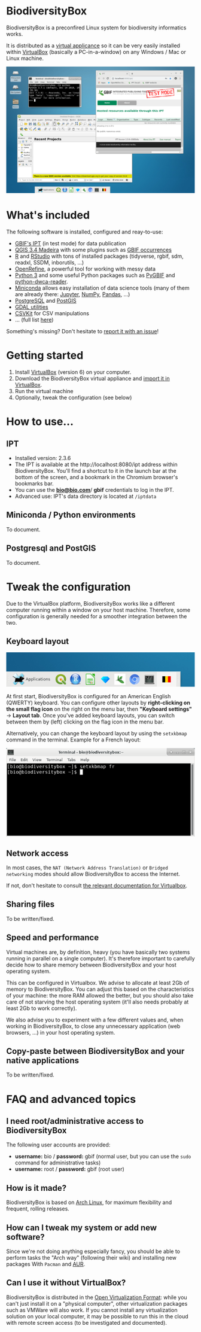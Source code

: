 # BiodiversityBox

BiodiversityBox is a preconfired Linux system for biodiversity informatics works. 

It is distributed as a [virtual applicance](https://en.wikipedia.org/wiki/Virtual_appliance) so it can be very easily installed within [VirtualBox](https://www.virtualbox.org/) (basically a PC-in-a-window) on any Windows / Mac or Linux machine.

![general screenshot](https://github.com/BelgianBiodiversityPlatform/BiodiversityBox/raw/master/screenshot.png)

# What's included

The following software is installed, configured and reay-to-use:

- [GBIF's IPT](https://www.gbif.org/ipt) (in test mode) for data publication
- [QGIS 3.4 Madeira](https://www.qgis.org/) with some plugins such as [GBIF occurrences](https://plugins.qgis.org/plugins/qgisgbifapi/)
- [R](https://www.r-project.org/) and [RStudio](https://www.rstudio.com/) with tons of installed packages (tidyverse, rgbif, sdm, readxl, SSDM, inborutils, ...)
- [OpenRefine](http://openrefine.org/), a powerful tool for working with messy data
- [Python 3](https://www.python.org/) and some useful Python packages such as [PyGBIF](https://github.com/sckott/pygbif) and [python-dwca-reader](https://python-dwca-reader.readthedocs.io).
- [Miniconda](https://conda.io/en/latest/miniconda.html) allows easy installation of data science tools (many of them are already there: [Jupyter](https://jupyter.org/), [NumPy](http://www.numpy.org/), [Pandas](https://pandas.pydata.org/), ...)
- [PostgreSQL](https://www.postgresql.org/) and [PostGIS](https://postgis.net/)
- [GDAL utilities](https://www.gdal.org/)
- [CSVKit](https://csvkit.readthedocs.io/) for CSV manipulations
- ... (full list [here](https://github.com/BelgianBiodiversityPlatform/BiodiversityBox/issues/5))

Something's missing? Don't hesitate to [report it with an issue](https://github.com/BelgianBiodiversityPlatform/BiodiversityBox/issues/new)!


# Getting started

1. Install [VirtualBox](https://www.virtualbox.org/) (version 6) on your computer.
2. Download the BiodiversityBox virtual appliance and [import it in VirtualBox](https://docs.oracle.com/cd/E26217_01/E26796/html/qs-import-vm.html).
3. Run the virtual machine
4. Optionally, tweak the configuration (see below)

# How to use...

## IPT

- Installed version: 2.3.6
- The IPT is available at the http://localhost:8080/ipt address within BiodiversityBox. You'll find a shortcut to it in the launch bar at the bottom of the screen, and a bookmark in the Chromium browser's bookmarks bar.
- You can use the **bio@bio.com**/ **gbif** credentials to log in the IPT.
- Advanced use: IPT's data directory is located at `/iptdata`

## Miniconda / Python environments

To document.

## Postgresql and PostGIS

To document.

# Tweak the configuration

Due to the VirtualBox platform, BiodiversityBox works like a different computer running within a window on your host machine. Therefore, some configuration is generally needed for a smoother integration between the two.

## Keyboard layout

![keyboard configuration screenshot](https://github.com/BelgianBiodiversityPlatform/BiodiversityBox/raw/master/keyboard.png)

At first start, BiodiversityBox is configured for an American English (QWERTY) keyboard. You can configure other layouts by **right-clicking on the small flag icon** on the right on the menu bar, then **"Keyboard settings"** -> **Layout tab**. Once you've added keyboard layouts, you can switch between them by (left) clicking on the flag icon in the menu bar.

Alternatively, you can change the keyboard layout by using the `setxkbmap` command in the terminal. Example for a French layout:

![keyboard configuration screenshot - terminal](https://github.com/BelgianBiodiversityPlatform/BiodiversityBox/raw/master/keyboard_terminal.png)

## Network access

In most cases, the `NAT (Network Address Translation)` or `Bridged networking` modes should allow BiodiversityBox to access the Internet.

If not, don't hesitate to consult [the relevant documentation for Virtualbox](https://www.virtualbox.org/manual/ch06.html).

## Sharing files

To be written/fixed.

## Speed and performance

Virtual machines are, by definition, heavy (you have basically two systems running in parallel on a single computer). It's therefore important to carefully decide how to share memory between BiodiversityBox and your host operating system.

This can be configured in Virtualbox. We advise to allocate at least 2Gb of memory to BiodiversityBox. You can adjust this based on the characteristics of your machine: the more RAM allowed the better, but you should also take care of not starving the host operating system (it'll also needs probably at least 2Gb to work correctly).

We also advise you to experiment with a few different values and, when working in BiodiversityBox, to close any unnecessary application (web browsers, ...) in your host operating system.

## Copy-paste between BiodiversityBox and your native applications

To be written/fixed.

# FAQ and advanced topics

## I need root/administrative access to BiodiversityBox

The following user accounts are provided:

- **username:** bio / **password:** gbif (normal user, but you can use the `sudo` command for administrative tasks)
- **username:** root / **password:** gbif (root user)

## How is it made?

BiodiversityBox is based on [Arch Linux](https://www.archlinux.org/), for maximum flexibility and frequent, rolling releases.

## How can I tweak my system or add new software?

Since we're not doing anything especially fancy, you should be able to perform tasks the "Arch way" (following their wiki) and installing new packages With `Pacman` and [AUR](https://aur.archlinux.org/).

## Can I use it without VirtualBox?

BiodiversityBox is distributed in the [Open Virtualization Format](https://en.wikipedia.org/wiki/Open_Virtualization_Format): while you can't just install it on a "physical computer", other virtualization packages such as VMWare will also work. If you cannot install any virtualization solution on your local computer, it may be possible to run this in the cloud with remote screen access (to be investigated and documented).
